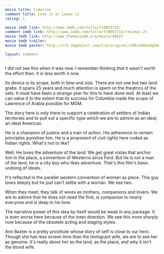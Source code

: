 ```yaml
---
movie title: Cimarron
comment title: Love it or Leave it
rating: 1

movie imdb link: http://www.imdb.com/title/tt0053715/
comment imdb link: http://www.imdb.com/title/tt0053715/reviews-23
movie tmdb link: http://www.themoviedb.org/movie/46623
movie tmdb trailer: 
movie tmdb poster: http://cf2.imgobject.com/t/p/original/iHRxz60oadq5mHeaEAiAL9nrg32.jpg

layout: comment
---
```


I did not see this when it was new. I remember thinking that it wasn't worth the effort then. It is less worth it now.

Its device is its scope, both in time and size. There are not one but two land grabs. it spans 25 years and much attention is spent on the theatrics of the sets. It must have been a strange year for this to have done well. At least we can value it to the extent that its success for Columbia made the scope of Lawrence of Arabia possible for MGM.

The story here is only there to support a celebration of settlers of Indian territories and to pull out a specific type which we are to admire as an ideal, an ideal American.

He is a champion of justice and a man of action. His adherence to certain principles punishes him. He is a proponent of civil rights here coded as Indian rights. What's not to like?

Well. He loves the adventure of the land. We get great vistas that anchor him in the place, a convention of Westerns since Ford. But he is not a man of the land, he is a city boy who likes adventure. That's this film's basic undoing of ideals.

It's reflected in the parallel western convention of woman as place. This guy loves deeply but he just can't settle with a woman. We see two.

When they meet, they talk of wives as mothers, companions and lovers. We are to admire that he does not need the first, is companion to nearly everyone and is deep in his love.

The narrative power of this idea by itself would be weak in any package. It is even worse here because of the inept direction. We see this more sharply now because of the obsolete acting and staging styles.

Ann Baxter is a pretty prostitute whose story of self is close to our hero. Though she has less screen time than the immigrant wife, we are to see her as genuine. It's really about her as the land, as the place, and why it isn't the blond wife.
